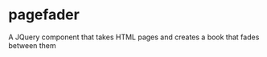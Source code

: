 pagefader
=========

A JQuery component that takes HTML pages and creates a book that fades between them
